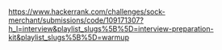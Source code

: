 https://www.hackerrank.com/challenges/sock-merchant/submissions/code/109171307?h_l=interview&playlist_slugs%5B%5D=interview-preparation-kit&playlist_slugs%5B%5D=warmup
